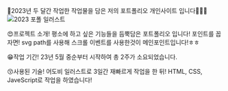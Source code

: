 🎀2023년 두 달간 작업한 작업물을 담은 저의 포트폴리오 개인사이트 입니다🎈🎈🎈 
![2023 포폴 일러스트](https://github.com/JiinArcade/Portfolio/assets/121204954/a67f1d0e-5c07-4754-bb91-431ae2ad69f3)


😍프로젝트 소개!
평소에 하고 싶은 기능들을 듬뿍담은 포트폴리오 입니다!
포인트를 꼽자면! svg path를 사용해 스크롤 이벤트를 사용한것이 메인포인트입니다!ㅎㅎ


😁작업 기간!
23년 5월 중순부터 시작하여 총 2주가 소요되었습니다.


😚사용된 기술!
어도비 일러스트로 3일간 재빠르게 작업을 한 뒤! HTML, CSS, JaveScript로 작업을 하였습니다!

